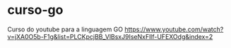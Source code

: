 # curso-go
Curso do youtube para a linguagem GO
https://www.youtube.com/watch?v=jXA0O5b-F1g&list=PLCKpcjBB_VlBsxJ9IseNxFllf-UFEXOdg&index=2

